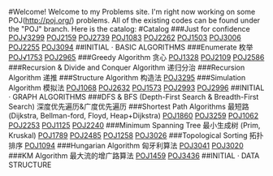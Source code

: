 #Welcome!
Welcome to my Problems site. I'm right now working on some POJ(<http://poj.org/>) problems.
All of the existing codes can be found under the "POJ" branch.
Here is the catalog:
#Catalog
###Just for confidence
[POJ√3299](https://github.com/samuel-peng/Problems/wiki/POJ-3299----Humidex) [POJ2159](http://poj.org/problem?id=2159)  [POJ2739](http://poj.org/problem?id=2739)  [POJ1083](http://poj.org/problem?id=1083)  [POJ2262](http://poj.org/problem?id=2262)  [POJ1503](http://poj.org/problem?id=1503)  [POJ3006](http://poj.org/problem?id=3006)  [POJ2255](http://poj.org/problem?id=2255)  [POJ3094](http://poj.org/problem?id=3094)
##INITIAL · BASIC ALGORITHMS
###Enumerate 枚举
[POJ√1753](https://github.com/samuel-peng/Problems/wiki/POJ-1753----Flip-Game)  [POJ2965](http://poj.org/problem?id=2965)
###Greedy Algorithm 贪心
[POJ1328](http://poj.org/problem?id=1328)  [POJ2109](http://poj.org/problem?id=2109)  [POJ2586](http://poj.org/problem?id=2586)
###Recursion & Divide and Conquer Algorithm 递归分治
###Recursion Algorithm 递推
###Structure Algorithm 构造法
[POJ3295](http://poj.org/problem?id=3295)
###Simulation Algorithm 模拟法
[POJ1068](http://poj.org/problem?id=1068)  [POJ2632](http://poj.org/problem?id=2632)  [POJ1573](http://poj.org/problem?id=1573)  [POJ2993](http://poj.org/problem?id=2993)  [POJ2996](http://poj.org/problem?id=2996)
##INITIAL · GRAPH ALGORITHMS
###DFS & BFS (Depth-First Search & Breadth-First Search) 深度优先遍历&广度优先遍历
###Shortest Path Algorithms 最短路 (Dijkstra, Bellman-ford, Floyd, Heap+Dijkstra)
[POJ1860](http://poj.org/problem?id=1860)  [POJ3259](http://poj.org/problem?id=3259)  [POJ1062](http://poj.org/problem?id=1062)  [POJ2253](http://poj.org/problem?id=2253)  [POJ1125](http://poj.org/problem?id=1125)  [POJ2240](http://poj.org/problem?id=2240)
###Minimum Spanning Tree 最小生成树 (Prim, Kruskal)
[POJ1789](http://poj.org/problem?id=1789)  [POJ2485](http://poj.org/problem?id=2485)  [POJ1258](http://poj.org/problem?id=1258)  [POJ3026](http://poj.org/problem?id=3026)
###Topological Sorting 拓扑排序
[POJ1094](http://poj.org/problem?id=1094)
###Hungarian Algorithm 匈牙利算法
[POJ3041](http://poj.org/problem?id=3041)  [POJ3020](http://poj.org/problem?id=3020)
###KM Algorithm 最大流的增广路算法
[POJ1459](http://poj.org/problem?id=1459)  [POJ3436](http://poj.org/problem?id=3436)
##INITIAL · DATA STRUCTURE
